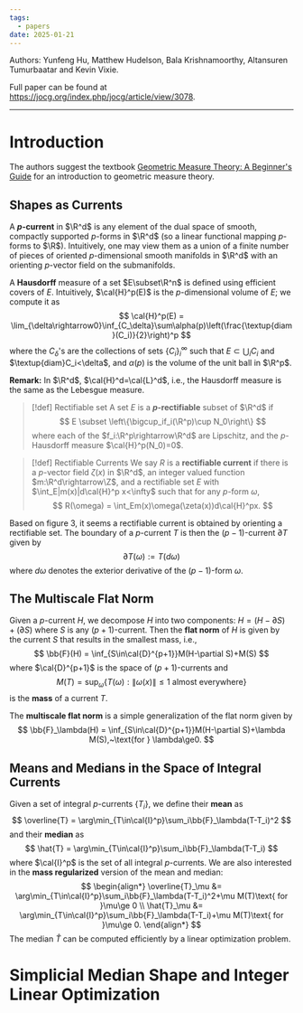 ```yaml
---
tags:
  - papers
date: 2025-01-21
---
```

Authors: Yunfeng Hu, Matthew Hudelson, Bala Krishnamoorthy, Altansuren Tumurbaatar and Kevin Vixie.

Full paper can be found at https://jocg.org/index.php/jocg/article/view/3078.

---

# Introduction

The authors suggest the textbook [Geometric Measure Theory: A Beginner's Guide](https://www.amazon.com/Geometric-Measure-Theory-Beginners-Guide-dp-0128044896/dp/0128044896) for an introduction to geometric measure theory.

## Shapes as Currents

A **$p$-current** in $\R^d$ is any element of the dual space of smooth, compactly supported $p$-forms in $\R^d$ (so a linear functional mapping $p$-forms to $\R$). Intuitively, one may view them as a union of a finite number of pieces of oriented $p$-dimensional smooth manifolds in $\R^d$ with an orienting $p$-vector field on the submanifolds.

A **Hausdorff** measure of a set $E\subset\R^n$ is defined using efficient covers of $E$. Intuitively, $\cal{H}^p(E)$ is the $p$-dimensional volume of $E$; we compute it as
$$
	\cal{H}^p(E) = \lim_{\delta\rightarrow0}\inf_{C_\delta}\sum\alpha(p)\left(\frac{\textup{diam}(C_i)}{2}\right)^p
$$
where the $C_\delta$'s are the collections of sets $\{C_i\}_i^\infty$ such that $E\subset\bigcup_iC_i$ and $\textup{diam}C_i<\delta$, and $\alpha(p)$ is the volume of the unit ball in $\R^p$.

**Remark:** In $\R^d$, $\cal{H}^d=\cal{L}^d$, i.e., the Hausdorff measure is the same as the Lebesgue measure.

> [!def] Rectifiable set
> A set $E$ is a **$p$-rectifiable** subset of $\R^d$ if
> $$
> 	E \subset \left\{\bigcup_if_i(\R^p)\cup N_0\right\}
> $$
> where each of the $f_i:\R^p\rightarrow\R^d$ are Lipschitz, and the $p$-Hausdorff measure $\cal{H}^p(N_0)=0$.

> [!def] Rectifiable Currents
> We say $R$ is a **rectifiable current** if there is a $p$-vector field $\zeta(x)$ in $\R^d$, an integer valued function $m:\R^d\rightarrow\Z$, and a rectifiable set $E$ with $\int_E|m(x)|d\cal{H}^p x<\infty$ such that for any $p$-form $\omega$,
> $$
> 	R(\omega) = \int_Em(x)\omega(\zeta(x))d\cal{H}^px.
> $$

Based on figure 3, it seems a rectifiable current is obtained by orienting a rectifiable set. The boundary of a $p$-current $T$ is then the $(p-1)$-current $\partial T$ given by
$$
	\partial T(\omega) := T(d\omega)
$$
where $d\omega$ denotes the exterior derivative of the $(p-1)$-form $\omega$.

## The Multiscale Flat Norm

Given a $p$-current $H$, we decompose $H$ into two components: $H=(H-\partial S)+(\partial  S)$ where $S$ is any $(p+1)$-current. Then the **flat norm** of $H$ is given by the current $S$ that results in the smallest mass, i.e., 
$$
	\bb{F}(H) = \inf_{S\in\cal{D}^{p+1}}M(H-\partial S)+M(S)
$$
where $\cal{D}^{p+1}$ is the space of $(p+1)$-currents and 
$$
	M(T) = \sup_\omega\{T(\omega):\|\omega(x)\|\le1\text{ almost everywhere}\}
$$
is the **mass** of a current $T$.

The **multiscale flat norm** is a simple generalization of the flat norm given by
$$
	\bb{F}_\lambda(H) = \inf_{S\in\cal{D}^{p+1}}M(H-\partial S)+\lambda M(S),~\text{for } \lambda\ge0.
$$
## Means and Medians in the Space of Integral Currents

Given a set of integral $p$-currents $\{T_i\}$, we define their **mean** as
$$
	\overline{T} = \arg\min_{T\in\cal{I}^p}\sum_i\bb{F}_\lambda(T-T_i)^2
$$
and their **median** as 
$$
	\hat{T} = \arg\min_{T\in\cal{I}^p}\sum_i\bb{F}_\lambda(T-T_i)
$$
where $\cal{I}^p$ is the set of all integral $p$-currents. We are also interested in the **mass regularized** version of the mean and median:
$$
\begin{align*}
	\overline{T}_\mu &= \arg\min_{T\in\cal{I}^p}\sum_i\bb{F}_\lambda(T-T_i)^2+\mu M(T)\text{ for }\mu\ge 0 \\
	\hat{T}_\mu &= \arg\min_{T\in\cal{I}^p}\sum_i\bb{F}_\lambda(T-T_i)+\mu M(T)\text{ for }\mu\ge 0.
\end{align*}
$$
The median $\hat{T}$ can be computed efficiently by a linear optimization problem.

# Simplicial Median Shape and Integer Linear Optimization

